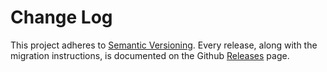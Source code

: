 # Change Log

This project adheres to [Semantic Versioning](http://semver.org/).
Every release, along with the migration instructions, is documented on the Github [Releases](https://github.com/IAMSUPERMONKEY/redux-balloon/releases) page.